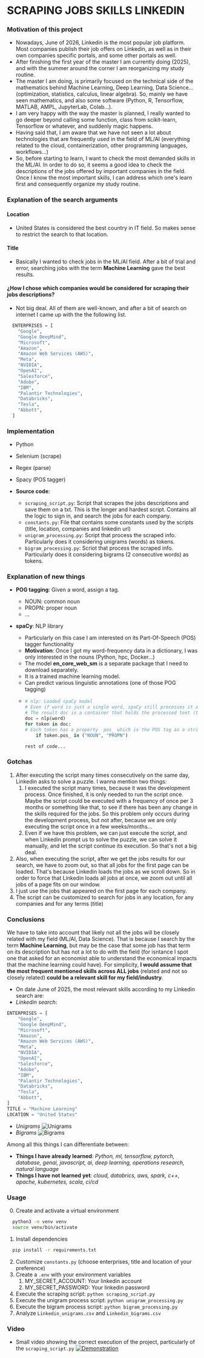 # SCRAPING JOBS SKILLS LINKEDIN
### Motivation of this project
+ Nowadays, June of 2026, Linkedin is the most popular job platform. Most companies publish their job offers on Linkedin, as well as in their own companies specific portals, and some other
  portals as well. 
+ After finishing the first year of the master I am currently doing (2025), and with the summer around the corner I am reorganizing my study routine.
+ The master I am doing, is primarily focused on the technical side of the mathematics behind Machine Learning, Deep Learning, Data Science... (optimization, statistics, calculus, linear algebra). So, mainly we have seen mathematics, and also some software (Python, R, Tensorflow, MATLAB, AMPL, JupyterLab, Colab...).
+ I am very happy with the way the master is planned, I really wanted to go deeper beyond calling some function, class from scikit-learn, Tensorflow or whatever, and suddenly magic happens.  
+ Having said that, I am aware that we have not seen a lot about technologies that are frequently used in the field of ML/AI (everything related to the cloud, containerization, other programming languages, workflows...)
+ So, before starting to learn, I want to check the most demanded skills in the ML/AI. In order to do so, it seems a good idea to check the descriptions of the jobs offered by important companies in the field. Once I know the most important skills, I can address which one's learn first and consequently organize my study routine.
### Explanation of the search arguments
#### Location
+ United States is considered the best country in IT field. So makes sense to restrict the search to that location.
#### Title
+ Basically I wanted to check jobs in the ML/AI field. After a bit of trial and error, searching jobs with the term **Machine Learning** gave the best results.
#### ¿How I chose which companies would be considered for scraping their jobs descriptions?
+ Not big deal. All of them are well-known, and after a bit of search on internet I came up with the the following list.
```py
  ENTERPRISES = [
    "Google",
    "Google DeepMind",
    "Microsoft",
    "Amazon",
    "Amazon Web Services (AWS)",
    "Meta",
    "NVIDIA",
    "OpenAI",
    "Salesforce",
    "Adobe",
    "IBM",
    "Palantir Technologies",
    "Databricks",
    "Tesla",
    "Abbott",
  ]
```
### Implementation
+ Python
+ Selenium (scrape)
+ Regex (parse)
+ Spacy (POS tagger)

+ **Source code**:
  + `scraping_script.py`: Script that scrapes the jobs descriptions and save them on a txt. This is the longer and hardest script. Contains all the logic to sign in, and search the jobs for each company.
  + `constants.py`: File that contains some constants used by the scripts (title, location, companies and linkedin url)
  + `unigram_processing.py`: Script that process the scraped info. Particularly does it considering unigrams (words) as tokens.
  + `bigram_processing.py`: Scriot that process the scraped info.
  Particularly does it considering bigrams (2 consecutive words) as tokens.
### Explanation of new things
+ **POG tagging**: Given a word, assign a tag.
  + NOUN: common noun
  + PROPN: proper noun
  + ...
   
+ **spaCy**: NLP library
  + Particularly on this case I am interested on its Part-Of-Speech (POS) tagger functionality
  + **Motivation**: Once I got my word-frequency data in a dictionary, I was only interested in the nouns (Python, hpc, Docker...)
  + The model **en_core_web_sm** is a separate package that I need to download separately.
  + It is a trained machine learning model. 
  + Can predict various linguistic annotations (one of those POG tagging)
  + ```py
    # nlp: Loaded spaCy model
    # Even if word is just a single word, spaCy still processes it as a document
    # The result doc is a container that holds the processed text (tokenized)
    doc = nlp(word) 
    for token in doc:
    # Each token has a property  pos_ which is the POS tag as a string
        if token.pos_ in ("NOUN", "PROPN")
    
    rest of code...
    ```
### Gotchas
1. After executing the script many times consecutively on the same day, Linkedin asks to solve a puzzle. I wanna mention two things:
   1. I executed the script many times, because it was the development process. Once finished, it is only needed to run the script once. Maybe the script could be executed with a frequency of once per 3 months or something like that, to see if there has been any change in the skills required for the jobs.
   So this problem only occurs during the development process, but not after, because we are only executing the script once in a few weeks/months...
   2. Even if we have this problem, we can just execute the script, and when Linkedin prompt us to solve the puzzle, we can solve it manually, and let the script continue its execution. So that's not a big deal.
2. Also, when executing the script, after we get the jobs results for our search, we have to zoom out, so that all jobs for the first page can be loaded. That's because Linkedin loads the jobs as we scroll down. So in order to force that Linkedin loads all jobs at once, we zoom out until all jobs of a page fits on our window.
3. I just use the jobs that appeared on the first page for each company.
4. The script can be customized to search for jobs in any location, for any companies and for any terms (title)
### Conclusions
We have to take into account that likely not all the jobs will be closely related with my field (ML/AI, Data Science). That is because I search by the term **Machine Learning**, but may be the case that some job has that term on its description but has not a lot to do with the field (for isntance I spot one that asked for an economist able to understand the economical impacts that the machine learning could have). For simplicity, **I would assume that the most frequent mentioned skills across ALL jobs** (related and not so closely related) **could be a relevant skill for my field/industry**.
+ On date June of 2025, the most relevant skills according to my Linkedin search are:
+ *Linkedin search*:
```py
ENTERPRISES = [
    "Google",
    "Google DeepMind",
    "Microsoft",
    "Amazon",
    "Amazon Web Services (AWS)",
    "Meta",
    "NVIDIA",
    "OpenAI",
    "Salesforce",
    "Adobe",
    "IBM",
    "Palantir Technologies",
    "Databricks",
    "Tesla",
    "Abbott",
]
TITLE = "Machine Learning"
LOCATION = "United States"
```
+ *Unigrams*
![Unigrams](output/unigramshighlightedoutput.png)
+ *Bigrams*
![Bigrams](output/bigramshighlightedoutput.png)

Among all this things I can differentiate between:
+ **Things I have already learned**: *Python, ml, tensorflow, pytorch, database, genai, javascript, ai, deep learning, operations research, natural language*
+ **Things I have not learned yet**: *cloud, databrics, aws, spark, c++, apache, kubernetes, scala, ci/cd*
### Usage
0. Create and activate a virtual environment
```bash
  python3 -m venv venv
  source venv/bin/activate
```
1. Install dependencies
```bash
  pip install -r requirements.txt
```
2. Customize `constants.py` (choose enterprises, title and location of your preference)
3. Create a `.env` with your environment variables 
   1. MY_SECRET_ACCOUNT: Your linkedin account
   2. MY_SECRET_PASSWORD: Your linkedin password
4. Execute the scraping script: `python scraping_script.py`
5. Execute the unigram process script: `python unigram_processing.py`
6. Execute the bigram process script: `python bigram_processing.py`
7. Analyze `Linkedin_unigrams.csv` and `Linkedin_bigrams.csv`

### Video
+ Small video showing the correct execution of the project, particularly of the `scraping_script.py`
[![Demonstration](ThumbnailDemoVideo.png)](https://github.com/user-attachments/assets/9c622ea2-34d3-4b56-82a4-e88b4b1b134b)

